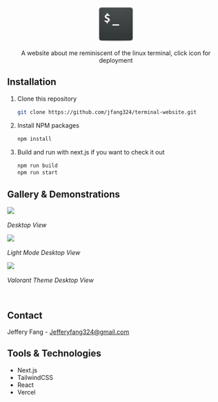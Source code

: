 <br />
<div align = "center">
    <a href = "https://terminal.jefferyfang.com">
        <img src = "./public/terminalicon.png" width = "80" height = "80">
    </a>
    <p align = "center">
        A website about me reminiscent of the linux terminal, click icon for deployment
    </p>
</div>

## Installation

1. Clone this repository

    ```sh
    git clone https://github.com/jfang324/terminal-website.git
    ```

2. Install NPM packages

    ```sh
    npm install
    ```

3. Build and run with next.js if you want to check it out

    ```sh
    npm run build
    npm run start
    ```

## Gallery & Demonstrations

<img src = "https://github.com/user-attachments/assets/21af3c4d-3e2c-4e6d-8a31-eb0460e107e0">
</img>

_Desktop View_

<img src = "https://github.com/user-attachments/assets/2b0a8ca3-3c81-45c2-a3d2-73e21dfd2bf0">
</img>

_Light Mode Desktop View_

<img src = "https://github.com/user-attachments/assets/f25b6072-1e93-46a4-a84b-40a790345d7a">
</img>

_Valorant Theme Desktop View_

<br />

## Contact

Jeffery Fang - Jefferyfang324@gmail.com

## Tools & Technologies

-   Next.js
-   TailwindCSS
-   React
-   Vercel
